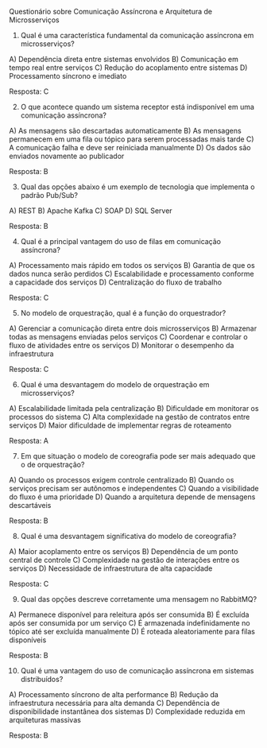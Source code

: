 Questionário sobre Comunicação Assíncrona e Arquitetura de Microsserviços

1. Qual é uma característica fundamental da comunicação assíncrona em microsserviços?

A) Dependência direta entre sistemas envolvidos
B) Comunicação em tempo real entre serviços
C) Redução do acoplamento entre sistemas
D) Processamento síncrono e imediato

Resposta: C

2. O que acontece quando um sistema receptor está indisponível em uma comunicação assíncrona?

A) As mensagens são descartadas automaticamente
B) As mensagens permanecem em uma fila ou tópico para serem processadas mais tarde
C) A comunicação falha e deve ser reiniciada manualmente
D) Os dados são enviados novamente ao publicador

Resposta: B

3. Qual das opções abaixo é um exemplo de tecnologia que implementa o padrão Pub/Sub?

A) REST
B) Apache Kafka
C) SOAP
D) SQL Server

Resposta: B

4. Qual é a principal vantagem do uso de filas em comunicação assíncrona?

A) Processamento mais rápido em todos os serviços
B) Garantia de que os dados nunca serão perdidos
C) Escalabilidade e processamento conforme a capacidade dos serviços
D) Centralização do fluxo de trabalho

Resposta: C

5. No modelo de orquestração, qual é a função do orquestrador?

A) Gerenciar a comunicação direta entre dois microsserviços
B) Armazenar todas as mensagens enviadas pelos serviços
C) Coordenar e controlar o fluxo de atividades entre os serviços
D) Monitorar o desempenho da infraestrutura

Resposta: C

6. Qual é uma desvantagem do modelo de orquestração em microsserviços?

A) Escalabilidade limitada pela centralização
B) Dificuldade em monitorar os processos do sistema
C) Alta complexidade na gestão de contratos entre serviços
D) Maior dificuldade de implementar regras de roteamento

Resposta: A

7. Em que situação o modelo de coreografia pode ser mais adequado que o de orquestração?

A) Quando os processos exigem controle centralizado
B) Quando os serviços precisam ser autônomos e independentes
C) Quando a visibilidade do fluxo é uma prioridade
D) Quando a arquitetura depende de mensagens descartáveis

Resposta: B

8. Qual é uma desvantagem significativa do modelo de coreografia?

A) Maior acoplamento entre os serviços
B) Dependência de um ponto central de controle
C) Complexidade na gestão de interações entre os serviços
D) Necessidade de infraestrutura de alta capacidade

Resposta: C

9. Qual das opções descreve corretamente uma mensagem no RabbitMQ?

A) Permanece disponível para releitura após ser consumida
B) É excluída após ser consumida por um serviço
C) É armazenada indefinidamente no tópico até ser excluída manualmente
D) É roteada aleatoriamente para filas disponíveis

Resposta: B

10. Qual é uma vantagem do uso de comunicação assíncrona em sistemas distribuídos?

A) Processamento síncrono de alta performance
B) Redução da infraestrutura necessária para alta demanda
C) Dependência de disponibilidade instantânea dos sistemas
D) Complexidade reduzida em arquiteturas massivas

Resposta: B